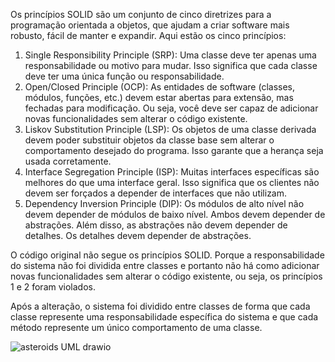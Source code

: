 Os princípios SOLID são um conjunto de cinco diretrizes para a programação orientada a objetos, que ajudam a criar software mais robusto, fácil de manter e expandir. Aqui estão os cinco princípios:

1. Single Responsibility Principle (SRP): Uma classe deve ter apenas uma responsabilidade ou motivo para mudar. Isso significa que cada classe deve ter uma única função ou responsabilidade.
2. Open/Closed Principle (OCP): As entidades de software (classes, módulos, funções, etc.) devem estar abertas para extensão, mas fechadas para modificação. Ou seja, você deve ser capaz de adicionar novas funcionalidades sem alterar o código existente.
3. Liskov Substitution Principle (LSP): Os objetos de uma classe derivada devem poder substituir objetos da classe base sem alterar o comportamento desejado do programa. Isso garante que a herança seja usada corretamente.
4. Interface Segregation Principle (ISP): Muitas interfaces específicas são melhores do que uma interface geral. Isso significa que os clientes não devem ser forçados a depender de interfaces que não utilizam.
5. Dependency Inversion Principle (DIP): Os módulos de alto nível não devem depender de módulos de baixo nível. Ambos devem depender de abstrações. Além disso, as abstrações não devem depender de detalhes. Os detalhes devem depender de abstrações.

O código original não segue os princípios SOLID. Porque a responsabilidade do sistema não foi dividida entre classes e portanto não há como adicionar novas funcionalidades sem alterar o código existente, ou seja, os princípios 1 e 2 foram violados.

Após a alteração, o sistema foi dividido entre classes de forma que cada classe represente uma responsabilidade específica do sistema e que cada método represente um único comportamento de uma classe.

![asteroids UML drawio](https://github.com/user-attachments/assets/98b40fbe-9d84-4a62-955c-b3b084b5e90a)
